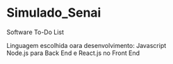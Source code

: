 # Simulado_Senai
<p>Software To-Do List</p>
<p>Linguagem escolhida oara desenvolvimento: Javascript<br>
Node.js para Back End e React.js no Front End</p>
